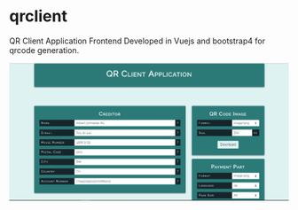 # qrclient

QR Client Application
Frontend Developed in Vuejs and bootstrap4 for  qrcode generation.

![Display Image](/static/test.PNG)

